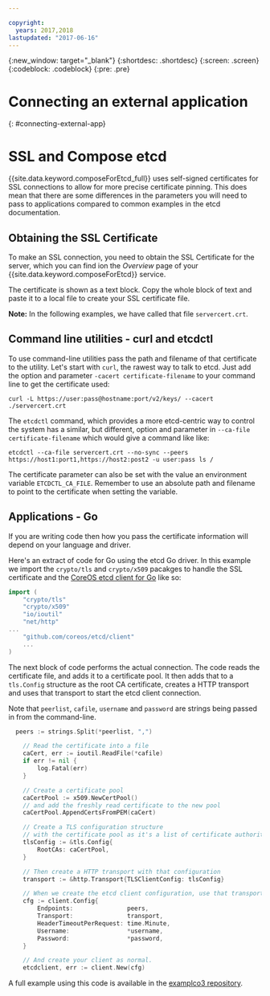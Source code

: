 ```yaml
---

copyright:
  years: 2017,2018
lastupdated: "2017-06-16"
---
```


{:new_window: target="_blank"}
{:shortdesc: .shortdesc}
{:screen: .screen}
{:codeblock: .codeblock}
{:pre: .pre}

# Connecting an external application
{: #connecting-external-app}

# SSL and Compose etcd

{{site.data.keyword.composeForEtcd_full}} uses self-signed certificates for SSL connections to allow for more precise certificate pinning. This does mean that there are some differences in the parameters you will need to pass to applications compared to common examples in the etcd documentation.

## Obtaining the SSL Certificate

To make an SSL connection, you need to obtain the SSL Certificate for the server, which you can find ion the *Overview* page of your {{site.data.keyword.composeForEtcd}} service.

The certificate is shown as a text block. Copy the whole block of text and paste it to a local file to create your SSL certificate file.

**Note:** In the following examples, we have called that file `servercert.crt`.

## Command line utilities - curl and etcdctl

To use command-line utilities pass the path and filename of that certificate to the utility. 
Let's start with `curl`, the rawest way to talk to etcd. Just add the option and parameter `-cacert certificate-filename` to your command line to get the certificate used:

```shell
curl -L https://user:pass@hostname:port/v2/keys/ --cacert ./servercert.crt

```

The `etcdctl` command, which provides a more etcd-centric way to control the system has a similar, but different, option and parameter in `--ca-file certificate-filename` which would give a command like like:

```shell
etcdctl --ca-file servercert.crt --no-sync --peers https://host1:port1,https://host2:post2 -u user:pass ls /

```

The certificate parameter can also be set with the value an environment variable `ETCDCTL_CA_FILE`. Remember to use an absolute path and filename to point to the certificate when setting the variable.

## Applications - Go

If you are writing code then how you pass the certificate information will depend on your language and driver. 

Here's an extract of code for Go using the etcd Go driver. In this example we import the `crypto/tls` and `crypto/x509` pacakges to handle the SSL certificate and the [CoreOS etcd client for Go](https://godoc.org/github.com/coreos/etcd/client) like so:

```go
import (
	"crypto/tls"
	"crypto/x509"
	"io/ioutil"
	"net/http"
...
	"github.com/coreos/etcd/client"
	...
)
```

The next block of code performs the actual connection. The code reads the certificate file, and adds it to a certificate pool. It then adds that to a `tls.Config` structure as the root CA certificate, creates a HTTP transport and uses that transport to start the etcd client connection.

Note that `peerlist`, `cafile`, `username` and `password` are strings being passed in from the command-line.

```go
  peers := strings.Split(*peerlist, ",")

	// Read the certificate into a file
	caCert, err := ioutil.ReadFile(*cafile)
	if err != nil {
		log.Fatal(err)
	}

	// Create a certificate pool
	caCertPool := x509.NewCertPool()
	// and add the freshly read certificate to the new pool
	caCertPool.AppendCertsFromPEM(caCert)

	// Create a TLS configuration structure
	// with the certificate pool as it's a list of certificate authorities
	tlsConfig := &tls.Config{
		RootCAs: caCertPool,
	}

	// Then create a HTTP transport with that configuration
	transport := &http.Transport{TLSClientConfig: tlsConfig}

	// When we create the etcd client configuration, use that transport
	cfg := client.Config{
		Endpoints:               peers,
		Transport:               transport,
		HeaderTimeoutPerRequest: time.Minute,
		Username:                *username,
		Password:                *password,
	}

	// And create your client as normal. 
	etcdclient, err := client.New(cfg)
```

A full example using this code is available in the [examplco3 repository](https://github.com/compose-ex/examplco3).
